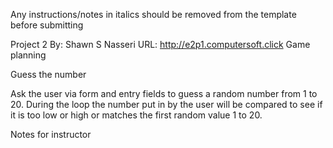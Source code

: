 Any instructions/notes in italics should be removed from the template before submitting

Project 2
By: Shawn S Nasseri
URL: http://e2p1.computersoft.click
Game planning

Guess the number

Ask the user via form and entry fields to guess a random number from 1 to 20. 
During the loop the number put in by the user will be compared to
see if it is too low or high or matches the first random value 1 to 20.

Notes for instructor

